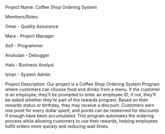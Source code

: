 Project Name: Coffee Shop Ordering System

Members/Roles: 

Omar - Quality Assurance 

Mara - Project Manager

Asif - Programmer

Anukulan - Debugger 

Hala - Business Analyst

Ishan - System Admin

Project Description:
Our project is a Coffee Shop Ordering System Program where customers can choose food and drinks from a menu. If the customer is an employee, they’ll be prompted to enter an employee ID, if not, they’ll be asked whether they’re part of the rewards program. Based on their rewards status or birthday, they may receive a discount. Customers earn one point for every dollar spent, and points can be redeemed for discounts if enough have been accumulated. This program automates the ordering process while allowing customers to use their rewards, helping employees fulfill orders more quickly and reducing wait times.
